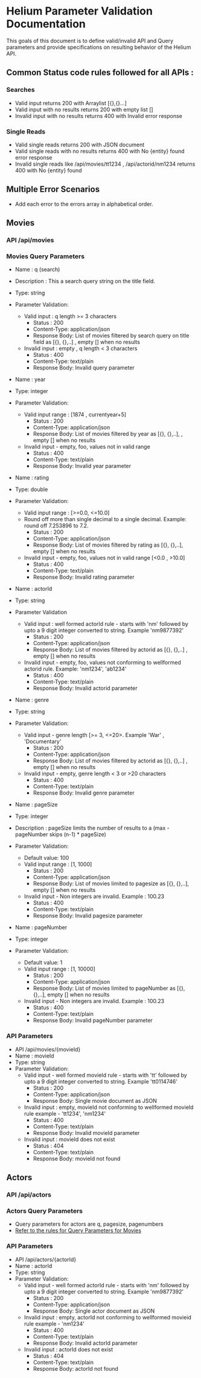 # Helium Parameter Validation Documentation

This goals of this document is to define valid/invalid API and Query parameters and provide specifications on resulting behavior of the Helium API.

## Common Status code rules followed for all APIs :

### Searches

- Valid input returns 200 with Arraylist [{},{}...]
- Valid input with no results returns 200 with empty list []
- Invalid input with no results returns 400 with Invalid error response

### Single Reads

- Valid single reads returns 200 with JSON document
- Valid single reads with no results returns 400 with No {entity} found error response
- Invalid single reads like /api/movies/tt1234 , /api/actorid/nm1234 returns 400 with No {entity} found

## Multiple Error Scenarios

- Add each error to the errors array in alphabetical order.

## Movies

### API /api/movies

### Movies Query Parameters

- Name : q (search)
- Description : This a search query string on the title field.
- Type: string
- Parameter Validation:
    - Valid input : q length >= 3 characters
         - Status : 200
         - Content-Type: application/json
         - Response Body: List of movies filtered by search query on title field as [{}, {},..] , empty [] when no results
    - Invalid input : empty , q length < 3 characters
         - Status : 400
         - Content-Type: text/plain
         - Response Body: Invalid query parameter


- Name : year
- Type: integer
- Parameter Validation:
    - Valid input range : [1874 , currentyear+5]
         - Status : 200
         - Content-Type: application/json
         - Response Body: List of movies filtered by year as [{}, {},..], , empty [] when no results
    - Invalid input - empty, foo, values not in valid range
         - Status : 400
         - Content-Type: text/plain
         - Response Body: Invalid year parameter


- Name : rating
- Type: double
- Parameter Validation:
    - Valid input range : [>=0.0, <=10.0]
    - Round off more than single decimal to a single decimal. Example: round off 7.253896 to 7.2.
         - Status : 200
         - Content-Type: application/json
         - Response Body: List of movies filtered by rating as [{}, {},..], empty [] when no results
    - Invalid input - empty, foo, values not in valid range [<0.0 , >10.0]
         - Status : 400
         - Content-Type: text/plain
         - Response Body: Invalid rating parameter


- Name : actorId
- Type: string
- Parameter Validation
    - Valid input : well formed actorId rule - starts with 'nm' followed by upto a 9 digit integer converted to string. Example 'nm9877392'
         - Status : 200
         - Content-Type: application/json
         - Response Body: List of movies filtered by actorid as [{}, {},..] , empty [] when no results
    - Invalid input - empty, foo, values not conforming to wellformed actorid rule.  Example: 'nm1234', 'ab1234'
         - Status : 400
         - Content-Type: text/plain
         - Response Body: Invalid actorid parameter


- Name : genre
- Type: string
- Parameter Validation:
    - Valid input - genre length [>= 3, <=20>. Example 'War' , 'Documentary'
         - Status : 200
         - Content-Type: application/json
         - Response Body: List of movies filtered by actorid as [{}, {},..] , empty [] when no results
    - Invalid input - empty, genre length < 3 or >20 characters
         - Status : 400
         - Content-Type: text/plain
         - Response Body: Invalid genre parameter


- Name : pageSize
- Type: integer
- Description : pageSize limits the number of results to a (max - pageNumber skips (n-1) * pageSize)
- Parameter Validation:
    - Default value: 100
    - Valid input range : [1, 1000]
         - Status : 200
         - Content-Type: application/json
         - Response Body: List of movies limited to pagesize as [{}, {},..], empty [] when no results
    - Invalid input - Non integers are invalid. Example : 100.23
         - Status : 400
         - Content-Type: text/plain
         - Response Body: Invalid pagesize parameter


- Name : pageNumber
- Type: integer
- Parameter Validation:
    - Default value: 1
    - Valid input range : [1, 10000]
         - Status : 200
         - Content-Type: application/json
         - Response Body: List of movies limited to pageNumber as [{}, {},..], empty [] when no results
    - Invalid input - Non integers are invalid. Example : 100.23
         - Status : 400
         - Content-Type: text/plain
         - Response Body: Invalid pageNumber parameter

### API Parameters

- API /api/movies/{movieId}
- Name : movieId
- Type: string
- Parameter Validation:
    - Valid input - well formed movieId rule - starts with 'tt' followed by upto a 9 digit integer converted to string. Example 'tt0114746'
         - Status : 200
         - Content-Type: application/json
         - Response Body: Single movie document as JSON
    - Invalid input : empty, movieId not conforming to wellformed movieId rule example - 'tt1234', 'nm1234'
         - Status : 400
         - Content-Type: text/plain
         - Response Body: Invalid movieId parameter
    - Invalid input : movieId does not exist
         - Status : 404
         - Content-Type: text/plain
         - Response Body: movieId not found

## Actors

### API /api/actors

### Actors Query Parameters

- Query parameters for actors are q, pagesize, pagenumbers
- [Refer to the rules for Query Parameters for Movies](###movies-query-parameters)

### API Parameters

- API /api/actors/{actorId}
- Name : actorId
- Type: string
- Parameter Validation:
    - Valid input - well formed actorId rule - starts with 'nm' followed by upto a 9 digit integer converted to string. Example 'nm9877392'
         - Status : 200
         - Content-Type: application/json
         - Response Body: Single actor document as JSON
    - Invalid input : empty, actorId not conforming to wellformed movieid rule example - 'nm1234'
         - Status : 400
         - Content-Type: text/plain
         - Response Body: Invalid actorId parameter
    - Invalid input : actorId does not exist
         - Status : 404
         - Content-Type: text/plain
         - Response Body: actorId not found
